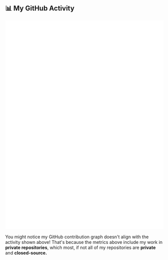 ## 📊 My GitHub Activity

<!-- GitHub Metrics -->
<p align="center">
  <img src="github-metrics.svg" alt="Metrics" width="700">
</p>
<!-- End GitHub Metrics -->

You might notice my GitHub contribution graph doesn't align with the activity shown above!
That's because the metrics above include my work in **private repositories**, which most, if not all
of my repositories are **private** and **closed-source.**
